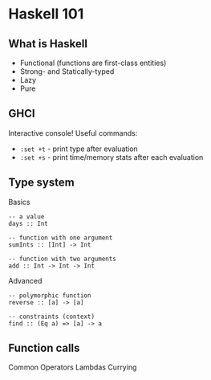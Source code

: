 # Haskell 101


## What is Haskell


* Functional (functions are first-class entities)
* Strong- and Statically-typed
* Lazy
* Pure

## GHCI
Interactive console!
Useful commands:
* `:set +t` - print type after evaluation
* `:set +s` - print time/memory stats after each evaluation

## Type system
Basics

    -- a value
    days :: Int

    -- function with one argument
    sumInts :: [Int] -> Int

    -- function with two arguments
    add :: Int -> Int -> Int

Advanced

    -- polymorphic function
    reverse :: [a] -> [a]

    -- constraints (context)
    find :: (Eq a) => [a] -> a

## Function calls
Common
Operators
Lambdas
Currying
